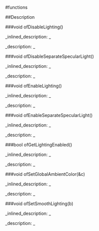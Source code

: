 #functions

##Description





<!----------------------------------------------------------------------------->

###void ofDisableLighting()

<!--
_syntax: ofDisableLighting()_
_name: ofDisableLighting_
_returns: void_
_returns_description: _
_parameters: _
_version_started: _
_version_deprecated: _
_summary: _
_constant: False_
_static: False_
_visible: True_
_advanced: False_
-->

_inlined_description: _







_description: _







<!----------------------------------------------------------------------------->

###void ofDisableSeparateSpecularLight()

<!--
_syntax: ofDisableSeparateSpecularLight()_
_name: ofDisableSeparateSpecularLight_
_returns: void_
_returns_description: _
_parameters: _
_version_started: _
_version_deprecated: _
_summary: _
_constant: False_
_static: False_
_visible: True_
_advanced: False_
-->

_inlined_description: _







_description: _







<!----------------------------------------------------------------------------->

###void ofEnableLighting()

<!--
_syntax: ofEnableLighting()_
_name: ofEnableLighting_
_returns: void_
_returns_description: _
_parameters: _
_version_started: _
_version_deprecated: _
_summary: _
_constant: False_
_static: False_
_visible: True_
_advanced: False_
-->

_inlined_description: _







_description: _







<!----------------------------------------------------------------------------->

###void ofEnableSeparateSpecularLight()

<!--
_syntax: ofEnableSeparateSpecularLight()_
_name: ofEnableSeparateSpecularLight_
_returns: void_
_returns_description: _
_parameters: _
_version_started: _
_version_deprecated: _
_summary: _
_constant: False_
_static: False_
_visible: True_
_advanced: False_
-->

_inlined_description: _







_description: _







<!----------------------------------------------------------------------------->

###bool ofGetLightingEnabled()

<!--
_syntax: ofGetLightingEnabled()_
_name: ofGetLightingEnabled_
_returns: bool_
_returns_description: _
_parameters: _
_version_started: _
_version_deprecated: _
_summary: _
_constant: False_
_static: False_
_visible: True_
_advanced: False_
-->

_inlined_description: _







_description: _







<!----------------------------------------------------------------------------->

###void ofSetGlobalAmbientColor(&c)

<!--
_syntax: ofSetGlobalAmbientColor(&c)_
_name: ofSetGlobalAmbientColor_
_returns: void_
_returns_description: _
_parameters: const ofColor &c_
_version_started: _
_version_deprecated: _
_summary: _
_constant: False_
_static: False_
_visible: True_
_advanced: False_
-->

_inlined_description: _







_description: _







<!----------------------------------------------------------------------------->

###void ofSetSmoothLighting(b)

<!--
_syntax: ofSetSmoothLighting(b)_
_name: ofSetSmoothLighting_
_returns: void_
_returns_description: _
_parameters: bool b_
_version_started: _
_version_deprecated: _
_summary: _
_constant: False_
_static: False_
_visible: True_
_advanced: False_
-->

_inlined_description: _







_description: _







<!----------------------------------------------------------------------------->


